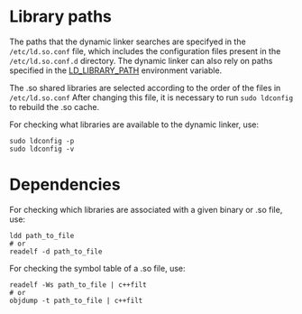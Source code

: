 # Library paths

The paths that the dynamic linker searches are specifyed in the `/etc/ld.so.conf` file, which includes the configuration files present in the `/etc/ld.so.conf.d` directory.
The dynamic linker can also rely on paths specified in the [LD_LIBRARY_PATH](http://tldp.org/HOWTO/Program-Library-HOWTO/shared-libraries.html) environment variable.

The .so shared libraries are selected according to the order of the files in `/etc/ld.so.conf`
After changing this file, it is necessary to run `sudo ldconfig` to rebuild the .so cache.

For checking what libraries are available to the dynamic linker, use:
```
sudo ldconfig -p
sudo ldconfig -v
```


# Dependencies

For checking which libraries are associated with a given binary or .so file, use:
```
ldd path_to_file
# or
readelf -d path_to_file
```

For checking the symbol table of a .so file, use:
```
readelf -Ws path_to_file | c++filt
# or
objdump -t path_to_file | c++filt
```
